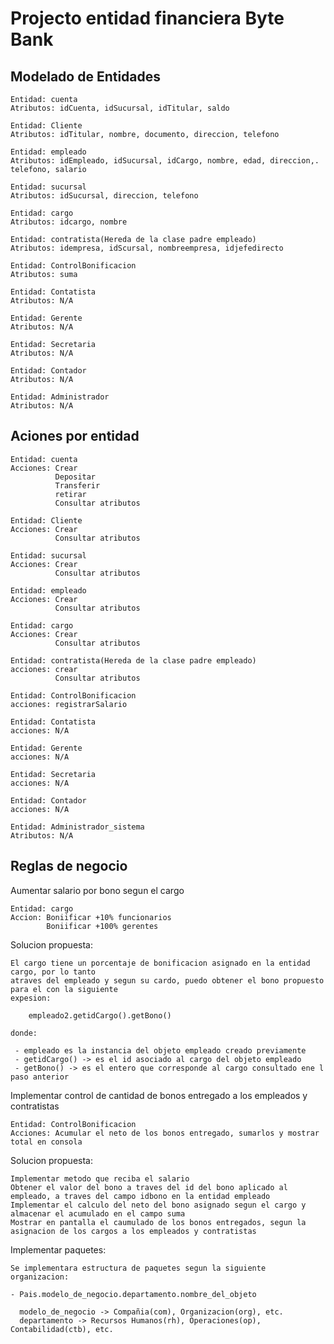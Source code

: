 # Projecto entidad financiera Byte Bank

## Modelado de Entidades

    Entidad: cuenta
    Atributos: idCuenta, idSucursal, idTitular, saldo

    Entidad: Cliente
    Atributos: idTitular, nombre, documento, direccion, telefono

    Entidad: empleado
    Atributos: idEmpleado, idSucursal, idCargo, nombre, edad, direccion,. telefono, salario
    
    Entidad: sucursal
    Atributos: idSucursal, direccion, telefono

    Entidad: cargo
    Atributos: idcargo, nombre

    Entidad: contratista(Hereda de la clase padre empleado)
    Atributos: idempresa, idScursal, nombreempresa, idjefedirecto

    Entidad: ControlBonificacion
    Atributos: suma
    
    Entidad: Contatista
    Atributos: N/A
    
    Entidad: Gerente
    Atributos: N/A
    
    Entidad: Secretaria
    Atributos: N/A
    
    Entidad: Contador
    Atributos: N/A

    Entidad: Administrador
    Atributos: N/A

## Aciones por entidad

    Entidad: cuenta
    Acciones: Crear
              Depositar
              Transferir
              retirar
              Consultar atributos

    Entidad: Cliente
    Acciones: Crear
              Consultar atributos

    Entidad: sucursal
    Acciones: Crear
              Consultar atributos

    Entidad: empleado
    Acciones: Crear
              Consultar atributos

    Entidad: cargo
    Acciones: Crear
              Consultar atributos

    Entidad: contratista(Hereda de la clase padre empleado)
    acciones: crear
              Consultar atributos

    Entidad: ControlBonificacion
    acciones: registrarSalario

    Entidad: Contatista
    acciones: N/A
    
    Entidad: Gerente
    acciones: N/A
    
    Entidad: Secretaria
    acciones: N/A
    
    Entidad: Contador
    acciones: N/A

    Entidad: Administrador_sistema
    Atributos: N/A

## Reglas de negocio

Aumentar salario por bono segun el cargo

    Entidad: cargo
    Accion: Boniificar +10% funcionarios
            Boniificar +100% gerentes

Solucion propuesta:

    El cargo tiene un porcentaje de bonificacion asignado en la entidad cargo, por lo tanto
    atraves del empleado y segun su cardo, puedo obtener el bono propuesto para el con la siguiente
    expesion:

        empleado2.getidCargo().getBono()
    
    donde:
    
     - empleado es la instancia del objeto empleado creado previamente
     - getidCargo() -> es el id asociado al cargo del objeto empleado
     - getBono() -> es el entero que corresponde al cargo consultado ene l paso anterior

Implementar control de cantidad de bonos entregado a los empleados y contratistas

    Entidad: ControlBonificacion
    Acciones: Acumular el neto de los bonos entregado, sumarlos y mostrar total en consola

Solucion propuesta:

    Implementar metodo que reciba el salario
    Obtener el valor del bono a traves del id del bono aplicado al empleado, a traves del campo idbono en la entidad empleado
    Implementar el calculo del neto del bono asignado segun el cargo y almacenar el acumulado en el campo suma
    Mostrar en pantalla el caumulado de los bonos entregados, segun la asignacion de los cargos a los empleados y contratistas

Implementar paquetes:

    Se implementara estructura de paquetes segun la siguiente organizacion:

    - Pais.modelo_de_negocio.departamento.nombre_del_objeto
      
      modelo_de_negocio -> Compañia(com), Organizacion(org), etc.
      departamento -> Recursos Humanos(rh), Operaciones(op), Contabilidad(ctb), etc.
